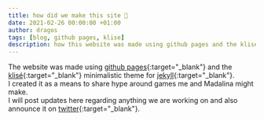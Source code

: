 ```yaml
---
title: how did we make this site 👶
date: 2021-02-26 00:00:00 +01:00
author: dragos
tags: [blog, github pages, klise]
description: how this website was made using github pages and the klise theme
---
```


The website was made using [github pages](https://pages.github.com/){:target="_blank"} and the [klisé](https://github.com/piharpi/klise){:target="_blank"} minimalistic theme for [jekyll](https://github.com/jekyll/jekyll){:target="_blank"}.
<br />
I created it as a means to share hype around games me and Madalina might make.
<br />
I will post updates here regarding anything we are working on and also announce it on [twitter](https://twitter.com/appsinacup){:target="_blank"}.